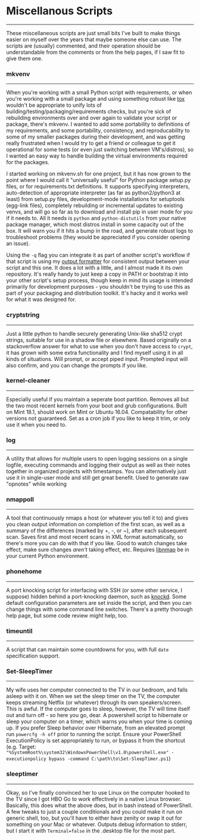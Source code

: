 # Miscellanous Scripts
---
These miscellaneous scripts are just small bits I've built to make things easier on myself over the years that maybe someone else can use. The scripts are (usually) commented, and their operation should be understandable from the comments or from the help pages, if I saw fit to give them one.

### mkvenv
---
When you're working with a small Python script with requirements, or when you're working with a small package and using something robust like [tox](https://tox.readthedocs.io/en/latest/) wouldn't be appropriate to unify lots of building/testing/packaging/requirements checks, but you're sick of rebuilding environments over and over again to validate your script or package, there's mkvenv. I wanted to add some portability to definitions of my requirements, and some portability, consistency, and reproducability to some of my smaller packages during their development, and was getting really frustrated when I would try to get a friend or colleague to get it operational for some tests (or even just switching between VM's/distros), so I wanted an easy way to handle building the virtual environments required for the packages.

I started working on mkvenv.sh for one project, but it has now grown to the point where I would call it "universally useful" for Python package setup.py files, or for requirements.txt definitions. It supports specifying interpreters, auto-detection of appropriate interpreter (as far as python2/python3 at least) from setup.py files, development-mode installations for setuptools (egg-link files), completely rebuilding or incremental updates to existing venvs, and will go so far as to download and install pip in user mode for you if it needs to. All it needs is `python` and `python-distutils` from your native package manager, which most distros install in some capacity out of the box. It will warn you if it hits a bump in the road, and generate robust logs to troubleshoot problems (they would be appreciated if you consider opening an issue).

Using the `-q` flag you can integrate it as part of another script's workflow if that script is using my [output formatter](https://github.com/solacelost/output-formatter) for consistent output between your script and this one. It does a lot with a little, and I almost made it its own repository. It's really handy to just keep a copy in PATH or bootstrap it into your other script's setup process, though keep in mind its usage is intended primarily for development purposes - you shouldn't be trying to use this as part of your packaging and distribution toolkit. It's hacky and it works well for what it was designed for.

### cryptstring
---
Just a little python to handle securely generating Unix-like sha512 crypt strings, suitable for use in a shadow file or elsewhere. Based originally on a stackoverflow answer for what to use when you don't have access to `crypt`, it has grown with some extra functionality and I find myself using it in all kinds of situations. Will prompt, or accept piped input. Prompted input will also confirm, and you can change the prompts if you like.

### kernel-cleaner
---
Especially useful if you maintain a seperate boot partition. Removes all but the two most recent kernels from your boot and grub configurations. Built on Mint 18.1, should work on Mint or Ubuntu 16.04. Compatability for other versions not guaranteed. Set as a cron job if you like to keep it trim, or only use it when you need to.

### log
---
A utility that allows for multiple users to open logging sessions on a single logfile, executing commands and logging their output as well as their notes together in organized projects with timestamps. You can alternatively just use it in single-user mode and still get great benefit. Used to generate raw "opnotes" while working

### nmappoll
---
A tool that continuously nmaps a host (or whatever you tell it to) and gives you clean output information on completion of the first scan, as well as a summary of the differences (marked by +, -, or ~), after each subsequent scan. Saves first and most recent scans in XML format automatically, so there's more you can do with that if you like. Good to watch changes take effect, make sure changes _aren't_ taking effect, etc. Requires [libnmap](http://libnmap.readthedocs.io/en/latest) be in your current Python environment.

### phonehome
---
A port knocking script for interfacing with SSH (or some other service, I suppose) hidden behind a port-knocking daemon, such as [knockd](https://github.com/jvinet/knock). Some default configuration parameters are set inside the script, and then you can change things with some command line switches. There's a pretty thorough help page, but some code review might help, too.

### timeuntil
---
A script that can maintain some countdowns for you, with full `date` specification support.

### Set-SleepTimer
---
My wife uses her computer connected to the TV in our bedroom, and falls asleep with it on. When we set the sleep timer on the TV, the computer keeps streaming Netflix (or whatever) through its own speakers/screen. This is awful. If the computer goes to sleep, however, the TV will time itself out and turn off - so here you go, dear. A powershell script to hibernate or sleep your computer on a timer, which warns you when your time is coming up. If you prefer Sleep behavior over Hibernate, from an elevated prompt run `powercfg -h off` prior to running the script. Ensure your PowerShell ExecutionPolicy is set appropriately to run, or bypass it from the shortcut (e.g. Target: `"%SystemRoot%\system32\WindowsPowerShell\v1.0\powershell.exe" -executionpolicy bypass -command C:\path\to\Set-SleepTimer.ps1`)

### sleeptimer
---
Okay, so I've finally convinced her to use Linux on the computer hooked to the TV since I got HBO Go to work effectively in a native Linux browser. Basically, this does what the above does, but in bash instead of PowerShell. A few tweaks to just a couple conditionals and you could make it run on generic shell, too, but you'll have to either have zenity or swap it out for something on your Mac or whatever. Outputs debug information to stderr, but I start it with `Terminal=false` in the .desktop file for the most part.
